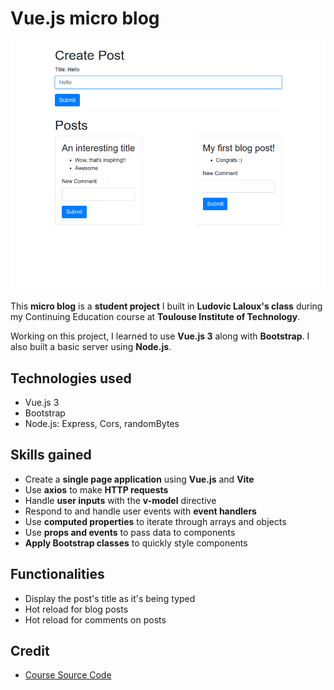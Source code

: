 # Vue.js micro blog

![Home Screen](./cover.png)

This **micro blog** is a **student project** I built in **Ludovic Laloux's class** during my Continuing Education course at **Toulouse Institute of Technology**.

Working on this project, I learned to use **Vue.js 3** along with **Bootstrap**. I also built a basic server using **Node.js**.

## Technologies used

- Vue.js 3
- Bootstrap
- Node.js: Express, Cors, randomBytes

## Skills gained

- Create a **single page application** using **Vue.js** and **Vite**
- Use **axios** to make **HTTP requests**
- Handle **user inputs** with the **v-model** directive
- Respond to and handle user events with **event handlers**
- Use **computed properties** to iterate through arrays and objects
- Use **props and events** to pass data to components
- **Apply Bootstrap classes** to quickly style components

## Functionalities

- Display the post's title as it's being typed
- Hot reload for blog posts
- Hot reload for comments on posts

## Credit

- [Course Source Code](https://github.com/ludolaloux13/vuejs-n7)

